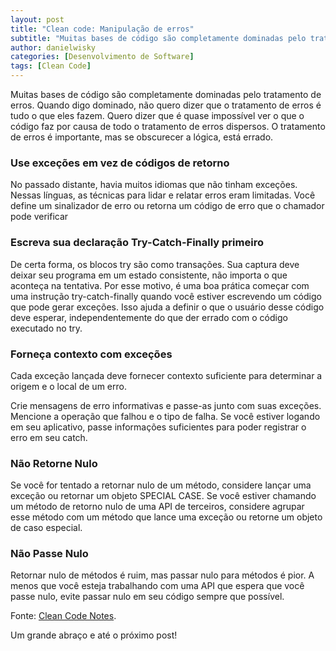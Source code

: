 ```yaml
---
layout: post
title: "Clean code: Manipulação de erros"
subtitle: "Muitas bases de código são completamente dominadas pelo tratamento de erros."
author: danielwisky
categories: [Desenvolvimento de Software]
tags: [Clean Code]
---
```


Muitas bases de código são completamente dominadas pelo tratamento de erros. Quando digo dominado, não quero dizer que o tratamento de erros é tudo o que eles fazem. Quero dizer que é quase impossível ver o que o código faz por causa de todo o tratamento de erros dispersos. O tratamento de erros é importante, mas se obscurecer a lógica, está errado.

### Use exceções em vez de códigos de retorno

No passado distante, havia muitos idiomas que não tinham exceções. Nessas línguas, as técnicas para lidar e relatar erros eram limitadas. Você define um sinalizador de erro ou retorna um código de erro que o chamador pode verificar

### Escreva sua declaração Try-Catch-Finally primeiro

De certa forma, os blocos try são como transações. Sua captura deve deixar seu programa em um estado consistente, não importa o que aconteça na tentativa. Por esse motivo, é uma boa prática começar com uma instrução try-catch-finally quando você estiver escrevendo um código que pode gerar exceções. Isso ajuda a definir o que o usuário desse código deve esperar, independentemente do que der errado com o código executado no try.

### Forneça contexto com exceções

Cada exceção lançada deve fornecer contexto suficiente para determinar a origem e o local de um erro.

Crie mensagens de erro informativas e passe-as junto com suas exceções. Mencione a operação que falhou e o tipo de falha. Se você estiver logando em seu aplicativo, passe informações suficientes para poder registrar o erro em seu catch.

### Não Retorne Nulo

Se você for tentado a retornar nulo de um método, considere lançar uma exceção ou retornar um objeto SPECIAL CASE. Se você estiver chamando um método de retorno nulo de uma API de terceiros, considere agrupar esse método com um método que lance uma exceção ou retorne um objeto de caso especial.

### Não Passe Nulo

Retornar nulo de métodos é ruim, mas passar nulo para métodos é pior. A menos que você esteja trabalhando com uma API que espera que você passe nulo, evite passar nulo em seu código sempre que possível.

Fonte:
<a href="https://github.com/JuanCrg90/Clean-Code-Notes" target="\_blank">Clean Code Notes</a>.

Um grande abraço e até o próximo post!
